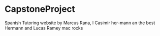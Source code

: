 # CapstoneProject
Spanish Tutoring website by Marcus Rana, I Casimir her-mann an the best  Hermann and Lucas Ramey
mac rocks